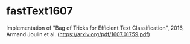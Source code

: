 # fastText1607
Implementation of "Bag of Tricks for Efficient Text Classification", 2016, Armand Joulin et al. (https://arxiv.org/pdf/1607.01759.pdf)

